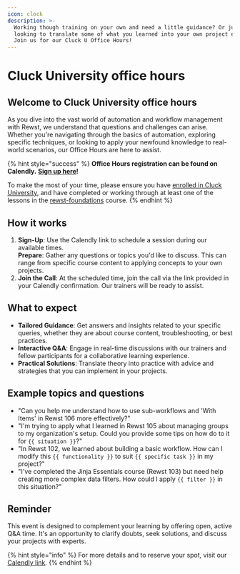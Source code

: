 ```yaml
---
icon: clock
description: >-
  Working though training on your own and need a little guidance? Or just
  looking to translate some of what you learned into your own project efforts?
  Join us for our Cluck U Office Hours!
---
```


# Cluck University office hours

## Welcome to Cluck University office hours

As you dive into the vast world of automation and workflow management with Rewst, we understand that questions and challenges can arise. Whether you're navigating through the basics of automation, exploring specific techniques, or looking to apply your newfound knowledge to real-world scenarios, our Office Hours are here to assist.

{% hint style="success" %}
**Office Hours registration can be found on Calendly.** [**Sign up here**](https://calendly.com/cluck-u/office-hours)**!**

To make the most of your time, please ensure you have [enrolled in Cluck University](getting-started/), and have completed or working through at least one of the lessons in the [rewst-foundations](rewst-foundations/ "mention") course.
{% endhint %}

## How it works

1. **Sign-Up**: Use the Calendly link to schedule a session during our available times.\
   **Prepare**: Gather any questions or topics you'd like to discuss. This can range from specific course content to applying concepts to your own projects.
2. **Join the Call**: At the scheduled time, join the call via the link provided in your Calendly confirmation. Our trainers will be ready to assist.

## What to expect

* **Tailored Guidance**: Get answers and insights related to your specific queries, whether they are about course content, troubleshooting, or best practices.
* **Interactive Q\&A**: Engage in real-time discussions with our trainers and fellow participants for a collaborative learning experience.
* **Practical Solutions**: Translate theory into practice with advice and strategies that you can implement in your projects.

## Example topics and questions

* "Can you help me understand how to use sub-workflows and 'With Items' in Rewst 106 more effectively?"
* "I'm trying to apply what I learned in Rewst 105 about managing groups to my organization's setup. Could you provide some tips on how do to it for `{{ situation }}`?"
* "In Rewst 102, we learned about building a basic workflow. How can I modify this `{{ functionality }}` to suit `{{ specific task }}` in my project?"
* "I've completed the Jinja Essentials course (Rewst 103) but need help creating more complex data filters. How could I apply `{{ filter }}` in this situation?"

## Reminder

This event is designed to complement your learning by offering open, active Q\&A time. It's an opportunity to clarify doubts, seek solutions, and discuss your projects with experts.

{% hint style="info" %}
For more details and to reserve your spot, visit our [Calendly link](https://calendly.com/cluck-u/office-hours).
{% endhint %}



